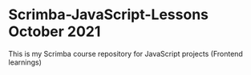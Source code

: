 # Scrimba-JavaScript-Lessons October 2021
This is my Scrimba course repository for JavaScript projects (Frontend learnings)
